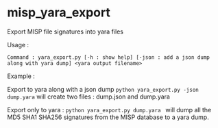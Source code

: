 # misp_yara_export
Export MISP file signatures into yara files

Usage :

```Command : yara_export.py [-h : show help] [-json : add a json dump along with yara dump] <yara output filename>```

Example :

Export to yara along with a json dump
``` python yara_export.py -json dump.yara ``` will create two files : dump.json and dump.yara

Export only to yara :
```python yara_export.py dump.yara ``` will dump all the MD5 SHA1 SHA256 signatures from the MISP database to a yara dump.
